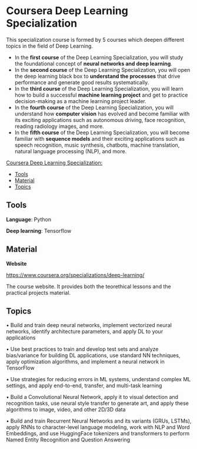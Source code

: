 # Coursera Deep Learning Specialization

This specialization course is formed by 5 courses which deepen different topics in the field of Deep Learning.
- In the **first course** of the Deep Learning Specialization, you will study the foundational concept of **neural networks and deep learning**. 
- In the **second course** of the Deep Learning Specialization, you will open the deep learning black box to **understand the processes** that drive performance and generate good results systematically. 
- In the **third course** of the Deep Learning Specialization, you will learn how to build a successful **machine learning project** and get to practice decision-making as a machine learning project leader. 
- In the **fourth course** of the Deep Learning Specialization, you will understand how **computer vision** has evolved and become familiar with its exciting applications such as autonomous driving, face recognition, reading radiology images, and more.
- In the **fifth course** of the Deep Learning Specialization, you will become familiar with **sequence models** and their exciting applications such as speech recognition, music synthesis, chatbots, machine translation, natural language processing (NLP), and more. 

[Coursera Deep Learning Specialization:](#coursera-deep-learning-specialization)
  - [Tools](#tools)
  - [Material](#material)
  - [Topics](#topics)

## Tools

**Language**: Python

**Deep learning**: Tensorflow

## Material

**Website**

https://www.coursera.org/specializations/deep-learning/

The course website. It provides both the teorethical lessons and the practical projects material.

## Topics

 • Build and train deep neural networks, implement vectorized neural networks, identify architecture parameters, and apply DL to your applications

• Use best practices to train and develop test sets and analyze bias/variance for building DL applications, use standard NN techniques, apply optimization algorithms, and implement a neural network in TensorFlow

• Use strategies for reducing errors in ML systems, understand complex ML settings, and apply end-to-end, transfer, and multi-task learning

• Build a Convolutional Neural Network, apply it to visual detection and recognition tasks, use neural style transfer to generate art, and apply these algorithms to image, video, and other 2D/3D data

• Build and train Recurrent Neural Networks and its variants (GRUs, LSTMs), apply RNNs to character-level language modeling, work with NLP and Word Embeddings, and use HuggingFace tokenizers and transformers to perform Named Entity Recognition and Question Answering
